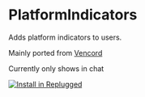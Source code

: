 # PlatformIndicators

Adds platform indicators to users.

Mainly ported from
[Vencord](https://github.com/Vendicated/Vencord/blob/main/src/plugins/platformIndicators.tsx)

Currently only shows in chat

[![Install in Replugged](https://img.shields.io/badge/-Install%20in%20Replugged-blue?style=for-the-badge&logo=none)](https://replugged.dev/install?identifier=Puyodead1/replugged-stafftags&source=github)
